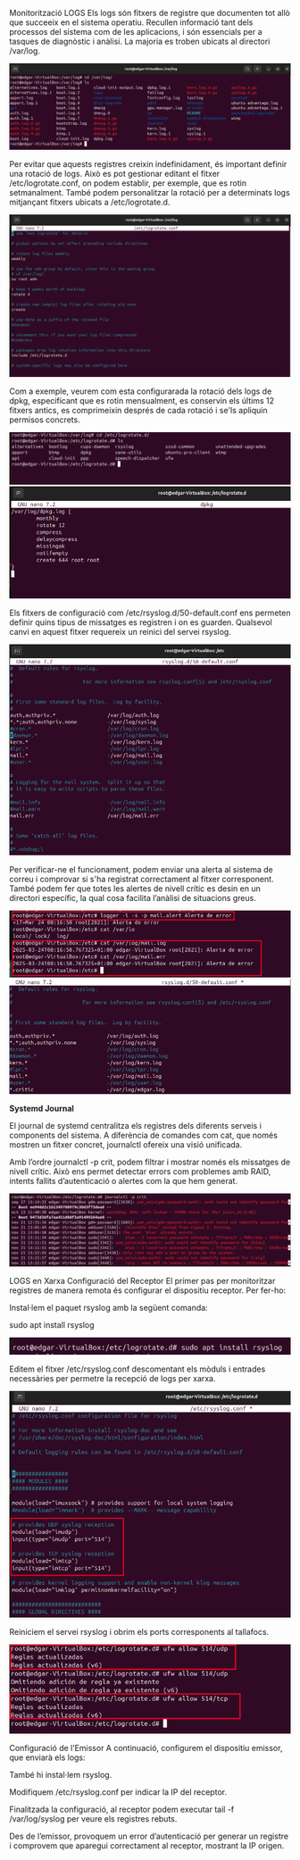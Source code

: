 Monitorització
LOGS
Els logs són fitxers de registre que documenten tot allò que succeeix en el sistema operatiu. Recullen informació tant dels processos del sistema com de les aplicacions, i són essencials per a tasques de diagnòstic i anàlisi. La majoria es troben ubicats al directori /var/log.

![1](IMAGES/1.png)

Per evitar que aquests registres creixin indefinidament, és important definir una rotació de logs. Això es pot gestionar editant el fitxer /etc/logrotate.conf, on podem establir, per exemple, que es rotin setmanalment. També podem personalitzar la rotació per a determinats logs mitjançant fitxers ubicats a /etc/logrotate.d.

![2](IMAGES/2.png)

Com a exemple, veurem com esta configurarada la rotació dels logs de dpkg, especificant que es rotin mensualment, es conservin els últims 12 fitxers antics, es comprimeixin després de cada rotació i se'ls apliquin permisos concrets.

![2](IMAGES/3.png)
![2](IMAGES/4.png)

Els fitxers de configuració com /etc/rsyslog.d/50-default.conf ens permeten definir quins tipus de missatges es registren i on es guarden. Qualsevol canvi en aquest fitxer requereix un reinici del servei rsyslog.

![2](IMAGES/5.png)

Per verificar-ne el funcionament, podem enviar una alerta al sistema de correu i comprovar si s'ha registrat correctament al fitxer corresponent. També podem fer que totes les alertes de nivell crític es desin en un directori específic, la qual cosa facilita l’anàlisi de situacions greus.

![2](IMAGES/6.png)
![2](IMAGES/7.png)

**Systemd Journal**

El journal de systemd centralitza els registres dels diferents serveis i components del sistema. A diferència de comandes com cat, que només mostren un fitxer concret, journalctl ofereix una visió unificada.

Amb l’ordre journalctl -p crit, podem filtrar i mostrar només els missatges de nivell crític. Això ens permet detectar errors com problemes amb RAID, intents fallits d’autenticació o alertes com la que hem generat.

![2](IMAGES/8.png)

LOGS en Xarxa
Configuració del Receptor
El primer pas per monitoritzar registres de manera remota és configurar el dispositiu receptor. Per fer-ho:

Instal·lem el paquet rsyslog amb la següent comanda:

sudo apt install rsyslog

![2](IMAGES/9.png)

Editem el fitxer /etc/rsyslog.conf descomentant els mòduls i entrades necessàries per permetre la recepció de logs per xarxa.

![2](IMAGES/10.png)


Reiniciem el servei rsyslog i obrim els ports corresponents al tallafocs.

![2](IMAGES/11.png)

Configuració de l’Emissor
A continuació, configurem el dispositiu emissor, que enviarà els logs:

També hi instal·lem rsyslog.

Modifiquem /etc/rsyslog.conf per indicar la IP del receptor.

Finalitzada la configuració, al receptor podem executar tail -f /var/log/syslog per veure els registres rebuts.

Des de l’emissor, provoquem un error d’autenticació per generar un registre i comprovem que aparegui correctament al receptor, mostrant la IP origen.
